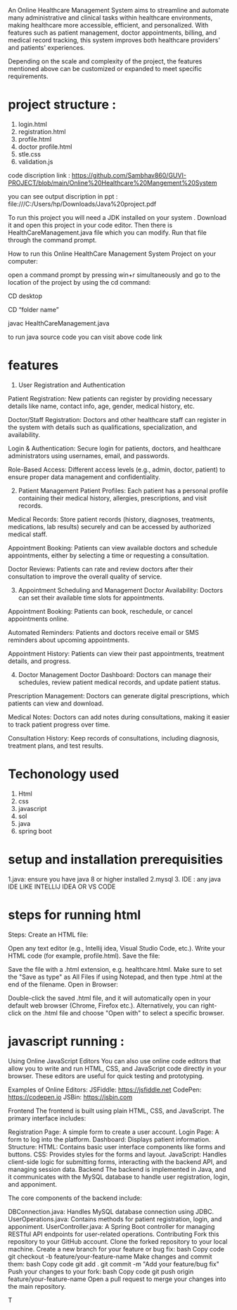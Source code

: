 An Online Healthcare Management System aims to streamline and automate many administrative and clinical tasks within healthcare environments, making healthcare more accessible, efficient, and personalized. With features such as patient management, doctor appointments, billing, and medical record tracking, this system improves both healthcare providers' and patients' experiences.

Depending on the scale and complexity of the project, the features mentioned above can be customized or expanded to meet specific requirements.

# project structure :

1. login.html
2. registration.html
3. profile.html
4. doctor profile.html
5. stle.css
6. validation.js

code  discription link :
https://github.com/Sambhav860/GUVI-PROJECT/blob/main/Online%20Healthcare%20Mangement%20System

you can see output discription in ppt  :
file:///C:/Users/hp/Downloads/Java%20project.pdf

To run this project you will need a JDK installed on your system . Download it and open this project in your code editor. Then there is HealthCareManagement.java file which you can modify. Run that file through the command prompt.

How to run this Online HealthCare Management System Project on your computer:

open a command prompt by pressing win+r simultaneously and go to the location of the project by using the cd command:

CD desktop

CD “folder name”

javac HealthCareManagement.java

to run java source code you can visit above code link

# features

1. User Registration and Authentication
   
Patient Registration: New patients can register by providing necessary details like name, contact info, age, gender, medical history, etc.

Doctor/Staff Registration: Doctors and other healthcare staff can register in the system with details such as qualifications, specialization, and availability.

Login & Authentication: Secure login for patients, doctors, and healthcare administrators using usernames, email, and passwords.

Role-Based Access: Different access levels (e.g., admin, doctor, patient) to ensure proper data management and confidentiality.

2. Patient Management
Patient Profiles: Each patient has a personal profile containing their medical history, allergies, prescriptions, and visit records.

Medical Records: Store patient records (history, diagnoses, treatments, medications, lab results) securely and can be accessed by authorized medical staff.

Appointment Booking: Patients can view available doctors and schedule appointments, either by selecting a time or requesting a consultation.

Doctor Reviews: Patients can rate and review doctors after their consultation to improve the overall quality of service.


3. Appointment Scheduling and Management
Doctor Availability: Doctors can set their available time slots for appointments.

Appointment Booking: Patients can book, reschedule, or cancel appointments online.

Automated Reminders: Patients and doctors receive email or SMS reminders about upcoming appointments.

Appointment History: Patients can view their past appointments, treatment details, and progress.


4. Doctor Management
Doctor Dashboard: Doctors can manage their schedules, review patient medical records, and update patient status.

Prescription Management: Doctors can generate digital prescriptions, which patients can view and download.

Medical Notes: Doctors can add notes during consultations, making it easier to track patient progress over time.

Consultation History: Keep records of consultations, including diagnosis, treatment plans, and test results.

# Techonology used 
1. Html
2. css
3. javascript
4. sol
5. java
6. spring boot

# setup and installation prerequisities

1.java: ensure you have java 8 or higher installed
2.mysql
3. IDE : any java IDE LIKE INTELLIJ IDEA OR VS CODE

# steps for running html 

Steps:
Create an HTML file:

Open any text editor (e.g., Intellij idea, Visual Studio Code,  etc.).
Write your HTML code (for example, profile.html).
Save the file:

Save the file with a .html extension, e.g. healthcare.html.
Make sure to set the "Save as type" as All Files if using Notepad, and then type .html at the end of the filename.
Open in Browser:

Double-click the saved .html file, and it will automatically open in your default web browser (Chrome, Firefox etc.).
Alternatively, you can right-click on the .html file and choose "Open with" to select a specific browser.

# javascript running :
Using Online JavaScript Editors
You can also use online code editors that allow you to write and run HTML, CSS, and JavaScript code directly in your browser. These editors are useful for quick testing and prototyping.

Examples of Online Editors:
JSFiddle: https://jsfiddle.net
CodePen: https://codepen.io
JSBin: https://jsbin.com


Frontend The frontend is built using plain HTML, CSS, and JavaScript. The primary interface includes:

Registration Page: A simple form to create a user account. Login Page: A form to log into the platform. Dashboard: Displays  patient information. Structure: HTML: Contains basic user interface components like forms and buttons. CSS: Provides styles for the forms and layout. JavaScript: Handles client-side logic for submitting forms, interacting with the backend API, and managing session data. Backend The backend is implemented in Java, and it communicates with the MySQL database to handle user registration, login, and apponiment.

The core components of the backend include:

DBConnection.java: Handles MySQL database connection using JDBC. UserOperations.java: Contains methods for patient registration, login, and apponiment. UserController.java: A Spring Boot controller for managing RESTful API endpoints for user-related operations. Contributing Fork this repository to your GitHub account. Clone the forked repository to your local machine. Create a new branch for your feature or bug fix: bash Copy code git checkout -b feature/your-feature-name Make changes and commit them: bash Copy code git add . git commit -m "Add your feature/bug fix" Push your changes to your fork: bash Copy code git push origin feature/your-feature-name Open a pull request to merge your changes into the main repository.




   
   



T

